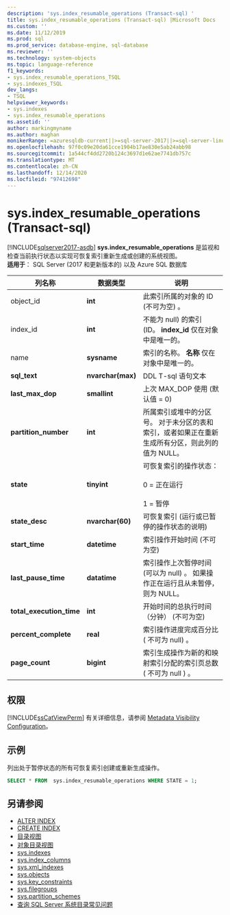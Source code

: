 ```yaml
---
description: 'sys.index_resumable_operations (Transact-sql) '
title: sys.index_resumable_operations (Transact-sql) |Microsoft Docs
ms.custom: ''
ms.date: 11/12/2019
ms.prod: sql
ms.prod_service: database-engine, sql-database
ms.reviewer: ''
ms.technology: system-objects
ms.topic: language-reference
f1_keywords:
- sys.index_resumable_operations_TSQL
- sys.indexes_TSQL
dev_langs:
- TSQL
helpviewer_keywords:
- sys.indexes
- sys.index_resumable_operations
ms.assetid: ''
author: markingmyname
ms.author: maghan
monikerRange: =azuresqldb-current||>=sql-server-2017||>=sql-server-linux-2017||=azuresqldb-mi-current
ms.openlocfilehash: 97f0c09e20da61cce1904b17ae830e5ab24abb98
ms.sourcegitcommit: 1a544cf4dd2720b124c3697d1e62ae7741db757c
ms.translationtype: MT
ms.contentlocale: zh-CN
ms.lasthandoff: 12/14/2020
ms.locfileid: "97412698"
---
```

# <a name="sysindex_resumable_operations-transact-sql"></a>sys.index_resumable_operations (Transact-sql) 

[!INCLUDE[sqlserver2017-asdb](../../includes/applies-to-version/sqlserver2017-asdb.md)]
**sys.index_resumable_operations** 是监视和检查当前执行状态以实现可恢复索引重新生成或创建的系统视图。  
**适用于**： SQL Server (2017 和更新版本的) 以及 Azure SQL 数据库
  
|列名称|数据类型|说明|  
|-----------------|---------------|-----------------|  
|object_id|**int**|此索引所属的对象的 ID (不可为空) 。|  
|index_id|**int**|不能为 null) 的索引 (ID。 **index_id** 仅在对象中是唯一的。|
|name|**sysname**|索引的名称。 **名称** 仅在对象中是唯一的。|  
|**sql_text**|**nvarchar(max)**|DDL T-sql 语句文本|
|**last_max_dop**|**smallint**|上次 MAX_DOP 使用 (默认值 = 0) |
|**partition_number**|**int**|所属索引或堆中的分区号。 对于未分区的表和索引，或者如果正在重新生成所有分区，则此列的值为 NULL。|
|**state**|**tinyint**|可恢复索引的操作状态：<br /><br />0 = 正在运行<br /><br />1 = 暂停|
|**state_desc**|**nvarchar(60)**|可恢复索引 (运行或已暂停的操作状态的说明) |  
|**start_time**|**datetime**|索引操作开始时间 (不可为空) |
|**last_pause_time**|**datatime**| 索引操作上次暂停时间 (可以为 null) 。 如果操作正在运行且从未暂停，则为 NULL。|
|**total_execution_time**|**int**|开始时间的总执行时间（分钟） (不可为空) |
|**percent_complete**|**real**|索引操作进度完成百分比 ( 不可为 null) 。|
|**page_count**|**bigint**|索引生成操作为新的和映射索引分配的索引页总数 ( 不可为 null ) 。

## <a name="permissions"></a>权限

[!INCLUDE[ssCatViewPerm](../../includes/sscatviewperm-md.md)] 有关详细信息，请参阅 [Metadata Visibility Configuration](../../relational-databases/security/metadata-visibility-configuration.md)。  

## <a name="example"></a>示例

 列出处于暂停状态的所有可恢复索引创建或重新生成操作。

```sql
SELECT * FROM  sys.index_resumable_operations WHERE STATE = 1;  
```

## <a name="see-also"></a>另请参阅

- [ALTER INDEX](../../t-sql/statements/alter-index-transact-sql.md)
- [CREATE INDEX](../../t-sql/statements/create-index-transact-sql.md)
- [目录视图](catalog-views-transact-sql.md)
- [对象目录视图](object-catalog-views-transact-sql.md)
- [sys.indexes](sys-xml-indexes-transact-sql.md)
- [sys.index_columns](sys-index-columns-transact-sql.md)
- [sys.xml_indexes](sys-xml-indexes-transact-sql.md)
- [sys.objects](sys-index-columns-transact-sql.md)
- [sys.key_constraints](sys-key-constraints-transact-sql.md)
- [sys.filegroups](sys-filegroups-transact-sql.md)
- [sys.partition_schemes](sys-partition-schemes-transact-sql.md)
- [查询 SQL Server 系统目录常见问题](querying-the-sql-server-system-catalog-faq.md)
